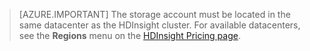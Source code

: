 
> [AZURE.IMPORTANT]
> The storage account must be located in the same datacenter as the HDInsight cluster. For available datacenters, see the **Regions** menu on the [HDInsight Pricing page](/pricing/details/hdinsight/).
> 
> 

